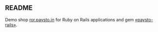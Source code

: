 ## README

Demo shop [ror.paysto.in](https://ror.paysto.in) for Ruby on Rails applications and gem [«paysto-rails»](https://github.com/fbandrey/paysto-rails).
